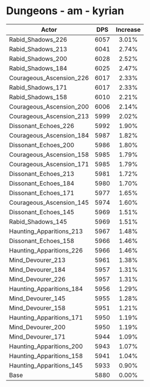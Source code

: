 # Dungeons - am - kyrian
| Actor | DPS | Increase |
|---|:---:|:---:|
|Rabid_Shadows_226|6057|3.01%|
|Rabid_Shadows_213|6041|2.74%|
|Rabid_Shadows_200|6028|2.52%|
|Rabid_Shadows_184|6025|2.47%|
|Courageous_Ascension_226|6017|2.33%|
|Rabid_Shadows_171|6017|2.33%|
|Rabid_Shadows_158|6010|2.21%|
|Courageous_Ascension_200|6006|2.14%|
|Courageous_Ascension_213|5999|2.02%|
|Dissonant_Echoes_226|5992|1.90%|
|Courageous_Ascension_184|5987|1.82%|
|Dissonant_Echoes_200|5986|1.80%|
|Courageous_Ascension_158|5985|1.79%|
|Courageous_Ascension_171|5985|1.79%|
|Dissonant_Echoes_213|5981|1.72%|
|Dissonant_Echoes_184|5980|1.70%|
|Dissonant_Echoes_171|5977|1.65%|
|Courageous_Ascension_145|5974|1.60%|
|Dissonant_Echoes_145|5969|1.51%|
|Rabid_Shadows_145|5969|1.51%|
|Haunting_Apparitions_213|5967|1.48%|
|Dissonant_Echoes_158|5966|1.46%|
|Haunting_Apparitions_226|5966|1.46%|
|Mind_Devourer_213|5961|1.38%|
|Mind_Devourer_184|5957|1.31%|
|Mind_Devourer_226|5957|1.31%|
|Haunting_Apparitions_184|5956|1.29%|
|Mind_Devourer_145|5955|1.28%|
|Mind_Devourer_158|5951|1.21%|
|Haunting_Apparitions_171|5950|1.19%|
|Mind_Devourer_200|5950|1.19%|
|Mind_Devourer_171|5944|1.09%|
|Haunting_Apparitions_200|5943|1.07%|
|Haunting_Apparitions_158|5941|1.04%|
|Haunting_Apparitions_145|5933|0.90%|
|Base|5880|0.00%|

